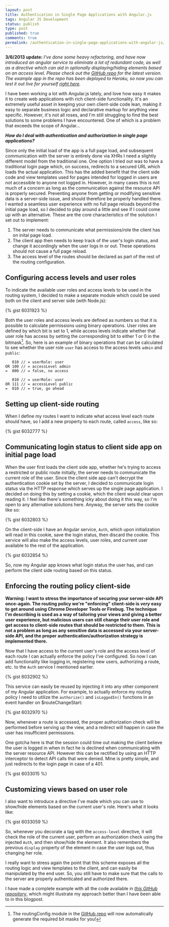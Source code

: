 ```yaml
---
layout: post
title: Authentication in Single Page Applications with Angular.js
tags: Angular JS Development
status: publish
type: post
published: true
comments: true
permalink: /authentication-in-single-page-applications-with-angular-js/
---
```

**3/6/2013 update:**
*I've done some heavy refactoring, and have now introduced an angular service to eliminate a lot of redundant code, as well as a directive which can aid in optionally displaying/hiding elements based on an access level. Please check out the [GitHub repo](https://github.com/fnakstad/angular-client-side-auth) for the latest version. The example app in the repo has been deployed to Heroku, so now you can test it out live for yourself [right here](http://angular-client-side-auth.herokuapp.com/).*

I have been working a lot with Angular.js lately, and love how easy it makes it to create web applications with rich client-side functionality. It's an extremely useful asset in keeping your own client-side code lean, making it easy to separate business logic and declarative markup for anything view specific.  However, it's not all roses, and I'm still struggling to find the best solutions to some problems I have encountered. One of which is a problem that exceeds the scope of Angular...

***How do I deal with authentication and authorization in single page applications?***

Since only the initial load of the app is a full page load, and subsequent communication with the server is entirely done via XHRs I need a slightly different model from the traditional one. One option I tried out was to have a traditional login page which, on success, redirects to a secured URL which loads the actual application. This has the added benefit that the client side code and view templates used for pages intended for logged in users are not accessible to anyone not logged in. However, in many cases this is not much of a concern as long as the communication against the resource API is properly secured. Preventing anyone from getting or modifying sensitive data is a server-side issue, and should therefore be properly handled there. I wanted a seamless user experience with no full page reloads beyond the initial page load, so I decided to play around a little and see if I could come up with an alternative. These are the core characteristics of the solution I set out to implement:

1. The server needs to communicate what permissions/role the client has on inital page load.
2. The client app then needs to keep track of the user's login status, and change it accordingly when the user logs in or out. These operations should not cause a full page reload.
3. The access level of the routes should be declared as part of the rest of the routing configuration.

## Configuring access levels and user roles
To indicate the available user roles and access levels to be used in the routing system, I decided to make a separate module which could be used both on the client and server side (with Node.js):

{% gist 6031923 %}

Both the user roles and access levels are defined as numbers so that it is possible to calculate permissions using binary operations. User roles are defined by which bit is set to 1, while access levels indicate whether that user role has access by setting the corresponding bit to either 1 or 0 in the bitmask[^1]. So, here is an example of binary operations that can be calculated to see whether the user role `user` has access to the access levels `admin` and `public`:

```
   010 // = userRole: user
OR 100 // = accessLevel admin
=  000 // = false, no access

   010 // = userRole: user
OR 111 // = accessLevel public
=  010 // = true, go ahead
```

## Setting up client-side routing
When I define my routes I want to indicate what access level each route should have, so I add a new property to each route, called `access`, like so:

{% gist 6032777 %}

## Communicating login status to client side app on initial page load

When the user first loads the client side app, whether he's trying to access a restricted or public route initially, the server needs to communicate the current role of the user. Since the client side app can't decrypt the authentication cookie set by the server, I decided to communicate login status via the HTTP response which serves up the single page application. I decided on doing this by setting a cookie, which the client would clear upon reading it. I feel like there's something icky about doing it this way, so I'm open to any alternative solutions here. Anyway, the server sets the cookie like so:

{% gist 6032803 %}

On the client-side I have an Angular service, `Auth`, which upon initialization will read in this cookie, save the login status, then discard the cookie. This service will also make the access levels, user roles, and current user available to the rest of the application.

{% gist 6032854 %}

So, now my Angular app knows what login status the user has, and can perform the client side routing based on this status.

## Enforcing the routing policy client-side

**Warning: I want to stress the importance of securing your server-side API once-again. The routing policy we're "enforcing" client-side is *very* easy to get around using Chrome Developer Tools or Firebug. The technique I'm describing is used as a way of tailoring your views and giving a better user experience, but malicious users can still change their user role and get access to client-side routes that should be restricted to them. This is not a problem as long as any sensitive data is accessed via your server-side API, and the proper authentication/authorization strategy is implemented there.**

Now that I have access to the current user's role and the access level of each route I can actually enforce the policy I've configured. So now I can add functionality like logging in, registering new users, authorizing a route, etc. to the `Auth` service I mentioned earlier.

{% gist 6032902 %}

This service can easily be reused by injecting it into any other component of my Angular application. For example, to actually enforce my routing policy I need to utilize the `authorize()` and `isLoggedIn()` functions in an event handler on $routeChangeStart:

{% gist 6032970 %}

Now, whenever a route is accessed, the proper authorization check will be performed before serving up the view, and a redirect will happen in case the user has insufficient permissions.

One gotcha here is that the session could time out making the client believe the user is logged in when in fact he is declined when communicating with the server resource API. However this can be rectified by using an HTTP interceptor to detect API calls that were denied. Mine is pretty simple, and just redirects to the login page in case of a 401.

{% gist 6033015 %}

## Customizing views based on user role
I also want to introduce a directive I've made which you can use to show/hide elements based on the current user's role. Here's what it looks like:

{% gist 6033059 %}

So, whenever you decorate a tag with the `access-level` directive, it will check the role of the current user, perform an authorization check using the injected `Auth`, and then show/hide the element. It also remembers the previous `display` property of the element in case the user logs out, thus changing her role.

I really want to stress again the point that this scheme exposes all the routing logic and view templates to the client, and can easily be manipulated by the end user. So, you still have to make sure that the calls to the server are properly authenticated and authorized there.

I have made a complete example with all the code available in *[this GitHub repository](https://github.com/fnakstad/angular-client-side-auth)*, which might illustrate my approach better than I have been able to in this blogpost.

[^1]: The routingConfig module in the [GitHub repo](https://github.com/fnakstad/angular-client-side-auth) will now automatically generate the required bit masks for you!